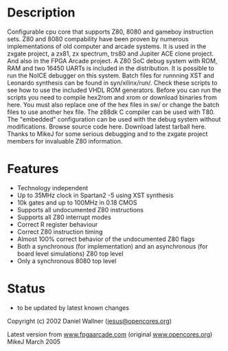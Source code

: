 # Description
Configurable cpu core that supports Z80, 8080 and gameboy instruction sets. Z80 and 8080 compability have been proven by numerous implementations of old computer and arcade systems. It is used in the zxgate project, a zx81, zx spectrum, trs80 and Jupiter ACE clone project. And also in the FPGA Arcade project. A Z80 SoC debug system with ROM, RAM and two 16450 UARTs is included in the distribution. It is possible to run the NoICE debugger on this system. Batch files for runnning XST and Leonardo synthesis can be found in syn/xilinx/run/. Check these scripts to see how to use the included VHDL ROM generators. Before you can run the scripts you need to compile hex2rom and xrom or download binaries from here. You must also replace one of the hex files in sw/ or change the batch files to use another hex file. The z88dk C compiler can be used with T80. The "embedded" configuration can be used with the debug system without modifications. Browse source code here. Download latest tarball here. Thanks to MikeJ for some serious debugging and to the zxgate project members for invaluable Z80 information.

# Features
- Technology independent
- Up to 35MHz clock in Spartan2 -5 using XST synthesis
- 10k gates and up to 100MHz in 0.18 CMOS
- Supports all undocumented Z80 instructions
- Supports all Z80 interrupt modes
- Correct R register behaviour
- Correct Z80 instruction timing
- Almost 100% correct behavior of the undocumented Z80 flags
- Both a synchronous (for implementation) and an asynchronous (for board level simulations) Z80 top level
- Only a synchronous 8080 top level

# Status
- to be updated by latest known changes

Copyright (c) 2002 Daniel Wallner (jesus@opencores.org)

Latest version from www.fpgaarcade.com (original www.opencores.org)
MikeJ March 2005
